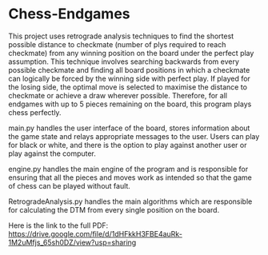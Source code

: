 # Chess-Endgames

This project uses retrograde analysis techniques to find the shortest possible distance to checkmate (number of plys required to reach checkmate) from any winning position on the board under the perfect play assumption. This technique involves searching backwards from every possible checkmate and finding all board positions in which a checkmate can logically be forced by the winning side with perfect play. If played for the losing side, the optimal move is selected to maximise the distance to checkmate or achieve a draw wherever possible. Therefore, for all endgames with up to 5 pieces remaining on the board, this program plays chess perfectly.

main.py handles the user interface of the board, stores information about the game state and relays appropriate messages to the user. Users can play for black or white, and there is the option to play against another user or play against the computer.

engine.py handles the main engine of the program and is responsible for ensuring that all the pieces and moves work as intended so that the game of chess can be played without fault. 

RetrogradeAnalysis.py handles the main algorithms which are responsible for calculating the DTM from every single position on the board.

Here is the link to the full PDF:
https://drive.google.com/file/d/1dHFkkH3FBE4auRk-1M2uMfjs_65sh0DZ/view?usp=sharing
